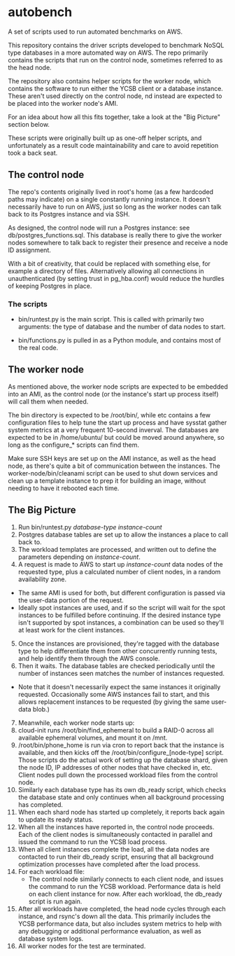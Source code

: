 # autobench
A set of scripts used to run automated benchmarks on AWS.

This repository contains the driver scripts developed to benchmark NoSQL type databases in a more automated way on AWS.  The repo primarily contains the scripts that run on the control node, sometimes referred to as the head node.

The repository also contains helper scripts for the worker node, which contains the software to run either the YCSB client or a database instance.  These aren't used directly on the control node, nd instead are expected to be placed into the worker node's AMI.

For an idea about how all this fits together, take a look at the "Big Picture" section below.

These scripts were originally built up as one-off helper scripts, and unfortunately as a result code maintainability and care to avoid repetition took a back seat.

## The control node
The repo's contents originally lived in root's home (as a few hardcoded paths may indicate) on a single constantly running instance.  It doesn't necessarily have to run on AWS, just so long as the worker nodes can talk back to its Postgres instance and via SSH.

As designed, the control node will run a Postgres instance: see db/postgres\_functions.sql.  This database is really there to give the worker nodes somewhere to talk back to register their presence and receive a node ID assignment.

With a bit of creativity, that could be replaced with something else, for example a directory of files.  Alternatively allowing all connections in unauthenticated (by setting trust in pg\_hba.conf) would reduce the hurdles of keeping Postgres in place.

### The scripts
* bin/runtest.py is the main script.  This is called with primarily two arguments: the type of database and the number of data nodes to start.

* bin/functions.py is pulled in as a Python module, and contains most of the real code.

## The worker node
As mentioned above, the worker node scripts are expected to be embedded into an AMI, as the control node (or the instance's start up process itself) will call them when needed.

The bin directory is expected to be /root/bin/, while etc contains a few configuration files to help tune the start up process and have sysstat gather system metrics at a very frequent 10-second inverval.  The databases are expected to be in /home/ubuntu/ but could be moved around anywhere, so long as the configure\_\* scripts can find them.

Make sure SSH keys are set up on the AMI instance, as well as the head node, as there's quite a bit of communication between the instances.  The worker-node/bin/cleanami script can be used to shut down services and clean up a template instance to prep it for building an image, without needing to have it rebooted each time.

## The Big Picture
1. Run bin/runtest.py *database-type* *instance-count*
2. Postgres database tables are set up to allow the instances a place to call back to.
3. The workload templates are processed, and written out to define the parameters depending on *instance-count*.
4. A request is made to AWS to start up *instance-count* data nodes of the requested type, plus a calculated number of client nodes, in a random availability zone.
  * The same AMI is used for both, but different configuration is passed via the user-data portion of the request.
  * Ideally spot instances are used, and if so the script will wait for the spot instances to be fulfilled before continuing.  If the desired instance type isn't supported by spot instances, a combination can be used so they'll at least work for the client instances.
5. Once the instances are provisioned, they're tagged with the database type to help differentiate them from other concurrently running tests, and help identify them through the AWS console.
6. Then it waits.  The database tables are checked periodically until the number of instances seen matches the number of instances requested.
  * Note that it doesn't necessarily expect the same instances it originally requested.  Occasionally some AWS instances fail to start, and this allows replacement instances to be requested (by giving the same user-data blob.)
7. Meanwhile, each worker node starts up:
  1. cloud-init runs /root/bin/find\_ephemeral to build a RAID-0 across all available ephemeral volumes, and mount it on /mnt.
  2. /root/bin/phone\_home is run via cron to report back that the instance is available, and then kicks off the /root/bin/configure\_[node-type] script.  Those scripts do the actual work of setting up the database shard, given the node ID, IP addresses of other nodes that have checked in, etc.  Client nodes pull down the processed workload files from the control node.
  3. Similarly each database type has its own db\_ready script, which checks the database state and only continues when all background processing has completed.
  4. When each shard node has started up completely, it reports back again to update its ready status.
8. When all the instances have reported in, the control node proceeds.  Each of the client nodes is simultaneously contacted in parallel and issued the command to run the YCSB load process.
9. When all client instances complete the load, all the data nodes are contacted to run their db\_ready script, ensuring that all background optimization processes have completed after the load process.
10. For each workload file:
    * The control node similarly connects to each client node, and issues the command to run the YCSB workload.  Performance data is held on each client instance for now.  After each workload, the db\_ready script is run again.
11. After all workloads have completed, the head node cycles through each instance, and rsync's down all the data.  This primarily includes the YCSB performance data, but also includes system metrics to help with any debugging or additional performance evaluation, as well as database system logs.
12. All worker nodes for the test are terminated.
